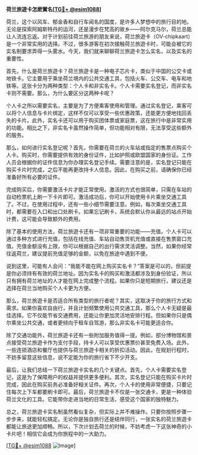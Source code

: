 **荷兰旅遊卡怎麽實名[[TG💪+ @esim1088](https://t.me/s/esim1088)]**

荷兰，这个以风车、郁金香和自行车闻名的国度，是许多人梦想中的旅行目的地。无论是探索阿姆斯特丹的运河，还是漫步在梵高的故乡——阿尔克马尔，荷兰总能让人流连忘返。对于计划前往荷兰旅游的朋友来说，荷兰旅遊卡（OV-chipkaart）是一个非常实用的选择。不过，很多游客在初次接触荷兰旅遊卡时，可能会被它的实名制要求弄得一头雾水。今天，我们就来聊聊荷兰旅遊卡怎么实名，以及实名的重要性。

首先，什么是荷兰旅遊卡？荷兰旅遊卡是一种电子芯片卡，类似于中国的公交卡或地铁卡。它主要用于乘坐荷兰境内的公共交通工具，包括火车、公交车、电车和地铁等。这张卡分为两种类型：个人卡和非实名卡。个人卡需要实名登记，而非实名卡则不需要。那么，为什么要区分这两种卡呢？

个人卡之所以需要实名，主要是为了方便乘客使用和管理。通过实名登记，乘客可以将个人信息与卡片绑定，这样不仅可以享受一些优惠政策，还能更方便地找回丢失的卡片。此外，实名卡还可以用于购买团体票或家庭票，这在旅行中是非常实用的功能。相比之下，非实名卡虽然操作简单，但功能相对有限，无法享受这些额外的服务。

那么，如何进行实名登记呢？首先，你需要在荷兰的火车站或指定的售票点购买个人卡。购买时，你需要提供有效的身份证件，比如护照或欧盟国家的身份证。工作人员会根据你的证件信息为你办理实名登记手续。需要注意的是，实名登记只能在购买卡片时完成，之后不能再更改持卡人信息。因此，在购买之前，请确保你已经准备好所有必要的证件。

完成购买后，你需要激活卡片才能正常使用。激活的方式也很简单，只需在车站的自动检票机上刷一下卡片即可。激活成功后，你可以开始使用卡片乘坐交通工具了。不过，在使用过程中，还有一些小细节需要注意。例如，每次乘坐交通工具时，都需要在入口和出口处刷卡。如果忘记刷卡，系统会默认你从最远的站点开始计费，这可能会导致额外的费用。

除了基本的使用方法，荷兰旅遊卡还有一项非常重要的功能——充值。个人卡可以通过多种方式进行充值，包括在线充值、车站自动售货机充值或直接在售票窗口充值。充值金额没有上限，你可以根据自己的出行需求灵活调整。当然，如果你经常往返荷兰，建议提前充值足够的金额，以免在旅途中遇到不便。

说到这里，可能有人会问：“我能不能在网上购买实名卡？”答案是可以的，但前提是你必须持有有效的荷兰地址。因为实名卡的购买和激活都涉及到身份验证，所以只有拥有荷兰地址的人才能在网上完成整个流程。如果你只是短期旅行，建议还是选择在荷兰当地购买个人卡更为方便。

那么，荷兰旅遊卡是否适合所有类型的旅行者呢？其实，这取决于你的旅行方式和需求。如果你喜欢自由行，并且计划频繁使用公共交通工具，那么个人卡无疑是最佳选择。它不仅能节省交通费用，还能让你更加灵活地安排行程。但如果你只是偶尔乘坐公共交通，或者更倾向于租车自驾游，那么非实名卡可能更适合你。

除了交通功能外，荷兰旅遊卡还有一些附加服务值得一提。例如，部分博物馆和景点接受荷兰旅遊卡作为支付手段，持卡人可以享受优惠票价甚至免费入场。此外，一些连锁酒店和餐厅也提供与荷兰旅遊卡相关的折扣活动。因此，在规划行程时，不妨多留意这些信息，说不定能为你的旅行省下不少开支。

最后，让我们总结一下荷兰旅遊卡实名的几个关键点。首先，个人卡需要实名登记，这是为了保障用户的权益并提供更多便利。其次，实名登记只能在购买卡片时完成，因此在购买前务必准备好相关证件。再次，个人卡的使用非常便捷，只要记住每次上下车都要刷卡即可。最后，荷兰旅遊卡不仅是一张交通卡，更是一种体验荷兰文化的工具。它能带你走进当地的日常生活，感受这个国家的独特魅力。

总之，荷兰旅遊卡实名制虽然看似复杂，但实际上并不难操作。只要你按照步骤一步步来，就能轻松搞定。无论你是独自旅行还是结伴同行，一张实名的荷兰旅遊卡都能让旅途更加顺畅。所以，下次计划去荷兰的时候，不妨考虑一下这张神奇的小卡片吧！相信它会成为你旅程中的一大助力。

[[TG💪+ @esim1088](https://t.me/s/esim1088) ![Image](https://i.postimg.cc/4NQfJmqS/Snipaste-2025-05-13-00-14-12.png)]